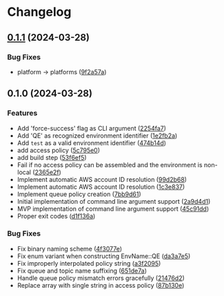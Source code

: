 # Changelog

## [0.1.1](https://github.com/TechnologyAdvice/pinnothera/compare/v0.1.0...v0.1.1) (2024-03-28)


### Bug Fixes

* platform -&gt; platforms ([9f2a57a](https://github.com/TechnologyAdvice/pinnothera/commit/9f2a57a016935125580b34b759066feeca1c5a91))

## 0.1.0 (2024-03-28)


### Features

* Add 'force-success' flag as CLI argument ([2254fa7](https://github.com/TechnologyAdvice/pinnothera/commit/2254fa76bd594789407146392fc1880a00ad473e))
* Add 'QE' as recognized environment identifier ([1e2fb2a](https://github.com/TechnologyAdvice/pinnothera/commit/1e2fb2a2115f85c14edf338e7a6cfff71b32a8d0))
* Add `test` as a valid environment identifier ([474b14d](https://github.com/TechnologyAdvice/pinnothera/commit/474b14db70ae3684910aebd4700ebf11f47fb335))
* add access policy ([5c795e0](https://github.com/TechnologyAdvice/pinnothera/commit/5c795e0314cc3c1beb72fecd3de62dfd870ddca4))
* add build step ([53f6ef5](https://github.com/TechnologyAdvice/pinnothera/commit/53f6ef5d54199868b9ef2e4a8c1e0c6926b2ea4e))
* Fail if no access policy can be assembled and the environment is non-local ([2365e2f](https://github.com/TechnologyAdvice/pinnothera/commit/2365e2ff6270d29656cff3886ed62ea080727a02))
* Implement automatic AWS account ID resolution ([99d2b68](https://github.com/TechnologyAdvice/pinnothera/commit/99d2b6825e1d2a3db4c7deb31c8f12c5c3f14af5))
* Implement automatic AWS account ID resolution ([1c3e837](https://github.com/TechnologyAdvice/pinnothera/commit/1c3e837a65034992f57cb35a14887d560fa2e1be))
* Implement queue policy creation ([7bb9d61](https://github.com/TechnologyAdvice/pinnothera/commit/7bb9d61217ac6d613b0211452981bc79639e6ad5))
* Initial implementation of command line argument support ([2a9d4d1](https://github.com/TechnologyAdvice/pinnothera/commit/2a9d4d18c3de9eecb6af154b7f8eb7d6ea7b20b4))
* MVP implementation of command line argument support ([45c91dd](https://github.com/TechnologyAdvice/pinnothera/commit/45c91dd74ece373b389108167f6035eeba538749))
* Proper exit codes ([d1f136a](https://github.com/TechnologyAdvice/pinnothera/commit/d1f136a347b5e7f5e87deec54501978da339cce1))


### Bug Fixes

* Fix binary naming scheme ([4f3077e](https://github.com/TechnologyAdvice/pinnothera/commit/4f3077e5405975130584f3ad93323929b3e252f0))
* Fix enum variant when constructing EnvName::QE ([da3a7e5](https://github.com/TechnologyAdvice/pinnothera/commit/da3a7e5de3ef3c89b1136d1e446ff83c9915844d))
* Fix improperly interpolated policy string ([a3f2095](https://github.com/TechnologyAdvice/pinnothera/commit/a3f2095b5c78a38139af20650e7b7d5a7bf7b0ca))
* Fix queue and topic name suffixing ([651de7a](https://github.com/TechnologyAdvice/pinnothera/commit/651de7a636d48b8d6aaffb41eaba5919ca0bd0fd))
* Handle queue policy mismatch errors gracefully ([21476d2](https://github.com/TechnologyAdvice/pinnothera/commit/21476d2fdab7d2a8876211a1e0000bae13cf2af6))
* Replace array with single string in access policy ([87b130e](https://github.com/TechnologyAdvice/pinnothera/commit/87b130e3901faead8c642e54335cdece0b44fc1e))
